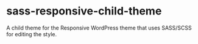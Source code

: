 sass-responsive-child-theme
===========================

A child theme for the Responsive WordPress theme that uses SASS/SCSS for editing the style.